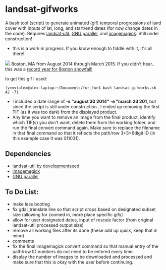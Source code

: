 # landsat-gifworks
A bash tool (script) to generate animated (gif) temporal progressions of land cover with inputs of lat, long, and start/end dates (for now change dates in the code). Requires [landsat-util](https://github.com/developmentseed/landsat-util), [GNU parallel](http://www.gnu.org/software/parallel/), and [imagemagick](http://www.imagemagick.org/). Still under construction!

- this is a work in progress. If you know enough to fiddle with it, it's all there!

![](https://farm8.staticflickr.com/7611/16715437298_feb4759969_o.gif)
Boston, MA from August 2014 through March 2015. If you didn't hear.. this was a [record year for Boston snowfall!](http://www.theatlantic.com/photo/2015/02/winter-storms-bury-freeze-northeastern-us/385566/)

to get this gif I used:


    (venv)alex@alex-laptop:~/Documents/for_fun$ bash landsat-gifworks.sh 42 -71
    
- I included a date range of **-s "august 30 2014" -e "march 23 201**, but since the script is still under construction.. I ended up removing the first TIF (as it was too dark) from the displayed product.
- Any time you want to remove an image from the final product, identify which TIF(s) you don't want, delete them from the working folder, and run the final convert command again. Make sure to replace the filename in that final command so that it reflects the path/row 3+3=6digit ID (in this example case it was 011031).


Dependencies
-
- [landsat-util](https://github.com/developmentseed/landsat-util) by [developmentseed](https://developmentseed.org/)
- [imagemagick](http://www.imagemagick.org/)
- [GNU parallel](http://www.gnu.org/software/parallel/)


To Do List:
-
- make less bootleg
- fix gdal_translate line so that script crops based on designated subset size (allowing for zoomed in, more place specific gifs)
- allow for user designated dates, input of rescale factor (from original landsat-util processed output size)
- remove all working files after its done (these add up quick, keep that in mind)
- comments
- fix the final imagemagick convert command so that manual entry of the path/row ID numbers do not need to be entered every time.
- display the number of images to be downloaded and processed and make sure that this is okay with the user before continuing.
